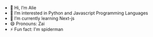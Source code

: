 - 👋 Hi, I’m Alie
- 👀 I’m interested in Python and Javascript Programming Languages
- 🌱 I’m currently learning Next-js
- 😄 Pronouns: Zai
- ⚡ Fun fact: I'm spiderman
